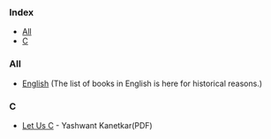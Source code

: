 ### Index

* [All](#all)
* [C](#c)


### All

* [English](/free-programming-books.md) (The list of books in English is here for historical reasons.)


### C

* [Let Us C](https://github.com/HawkEye201/ProgrammingBooks) - Yashwant Kanetkar(PDF)
